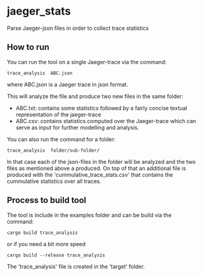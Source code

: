 # jaeger_stats
Parse Jaeger-json files in order to collect trace statistics

## How to run
You can run the tool on a single Jaeger-trace via the command:

```
trace_analysis  ABC.json
```

where ABC.json is a Jaeger trace in json format.

This will analyze the file and produce two new files in the same folder:

* ABC.txt:  contains some statistics followed by a fairly concise textual representation of the jaeger-trace
* ABC.csv: contains statistics computed over the Jaeger-trace which can serve as input for further modelling and analysis.


You can also run the command for a folder:

```
trace_analysis  folder/sub-folder/
```

In that case each of the json-files in the folder will be analyzed and the two files as mentioned above a produced. On top of that an additional file is produced with the 'cummulative_trace_stats.csv' that contains the cummulative statistics over all traces.


## Process to build tool
The tool is include in the examples folder and can be build via the command:

```
cargo build trace_analysis
```

or if you need a bit more speed 

```
cargo build --release trace_analysis
```

The 'trace_analysis' file is created in the 'target' folder.


